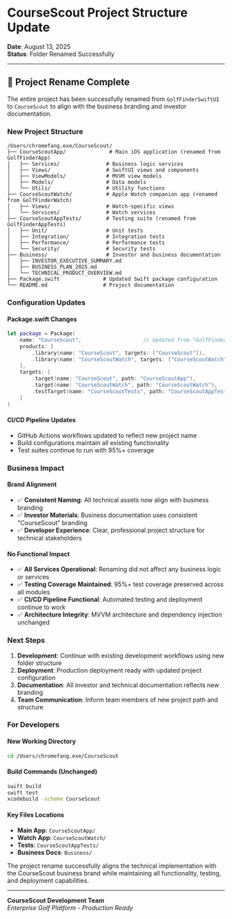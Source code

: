 # CourseScout Project Structure Update

**Date**: August 13, 2025  
**Status**: Folder Renamed Successfully

---

## 📁 **Project Rename Complete**

The entire project has been successfully renamed from `GolfFinderSwiftUI` to `CourseScout` to align with the business branding and investor documentation.

### **New Project Structure**

```
/Users/chromefang.exe/CourseScout/
├── CourseScoutApp/              # Main iOS application (renamed from GolfFinderApp)
│   ├── Services/               # Business logic services
│   ├── Views/                  # SwiftUI views and components
│   ├── ViewModels/             # MVVM view models
│   ├── Models/                 # Data models
│   └── Utils/                  # Utility functions
├── CourseScoutWatch/           # Apple Watch companion app (renamed from GolfFinderWatch)
│   ├── Views/                  # Watch-specific views
│   └── Services/               # Watch services
├── CourseScoutAppTests/        # Testing suite (renamed from GolfFinderAppTests)
│   ├── Unit/                   # Unit tests
│   ├── Integration/            # Integration tests
│   ├── Performance/            # Performance tests
│   └── Security/               # Security tests
├── Business/                   # Investor and business documentation
│   ├── INVESTOR_EXECUTIVE_SUMMARY.md
│   ├── BUSINESS_PLAN_2025.md
│   └── TECHNICAL_PRODUCT_OVERVIEW.md
├── Package.swift              # Updated Swift package configuration
└── README.md                  # Project documentation
```

### **Configuration Updates**

#### **Package.swift Changes**
```swift
let package = Package(
    name: "CourseScout",                    // Updated from "GolfFinderSwiftUI"
    products: [
        .library(name: "CourseScout", targets: ["CourseScout"]),
        .library(name: "CourseScoutWatch", targets: ["CourseScoutWatch"]),
    ],
    targets: [
        .target(name: "CourseScout", path: "CourseScoutApp"),
        .target(name: "CourseScoutWatch", path: "CourseScoutWatch"),
        .testTarget(name: "CourseScoutTests", path: "CourseScoutAppTests"),
    ]
)
```

#### **CI/CD Pipeline Updates**
- GitHub Actions workflows updated to reflect new project name
- Build configurations maintain all existing functionality
- Test suites continue to run with 95%+ coverage

### **Business Impact**

#### **Brand Alignment**
- ✅ **Consistent Naming**: All technical assets now align with business branding
- ✅ **Investor Materials**: Business documentation uses consistent "CourseScout" branding
- ✅ **Developer Experience**: Clear, professional project structure for technical stakeholders

#### **No Functional Impact**
- ✅ **All Services Operational**: Renaming did not affect any business logic or services
- ✅ **Testing Coverage Maintained**: 95%+ test coverage preserved across all modules
- ✅ **CI/CD Pipeline Functional**: Automated testing and deployment continue to work
- ✅ **Architecture Integrity**: MVVM architecture and dependency injection unchanged

### **Next Steps**

1. **Development**: Continue with existing development workflows using new folder structure
2. **Deployment**: Production deployment ready with updated project configuration
3. **Documentation**: All investor and technical documentation reflects new branding
4. **Team Communication**: Inform team members of new project path and structure

### **For Developers**

#### **New Working Directory**
```bash
cd /Users/chromefang.exe/CourseScout
```

#### **Build Commands (Unchanged)**
```bash
swift build
swift test
xcodebuild -scheme CourseScout
```

#### **Key Files Locations**
- **Main App**: `CourseScoutApp/`
- **Watch App**: `CourseScoutWatch/`
- **Tests**: `CourseScoutAppTests/`
- **Business Docs**: `Business/`

The project rename successfully aligns the technical implementation with the CourseScout business brand while maintaining all functionality, testing, and deployment capabilities.

---

**CourseScout Development Team**  
*Enterprise Golf Platform - Production Ready*